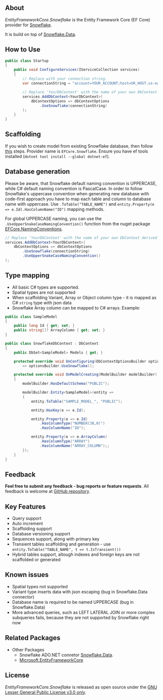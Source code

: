 ## About

_EntityFrameworkCore.Snowflake_ is the Entity Framework Core (EF Core) provider for [Snowflake](https://www.snowflake.com).

It is build on top of [Snowflake.Data](https://github.com/snowflakedb/snowflake-connector-net).

## How to Use

```csharp
public class Startup
{
    public void ConfigureServices(IServiceCollection services)
    {
        // Replace with your connection string.
        var connectionString = "account=YOUR_ACCOUNT;host=UR_HOST.us-east-1.snowflakecomputing.com;user=UR_USER;password=UR_PASSWORD;db=TESTDB;schema=PUBLIC;warehouse=UR_WAREHOUSE";

        // Replace 'YourDbContext' with the name of your own DbContext derived class.
        services.AddDbContext<YourDbContext>(
            dbContextOptions => dbContextOptions
                .UseSnowflake(connectionString)
        );
    }
}
```

## Scaffolding

If you wish to create model from existing Snowflake database, then follow [this](https://learn.microsoft.com/en-us/ef/core/cli/dotnet#dotnet-ef-dbcontext-scaffold) steps. Provider name is `EFCore.Snowflake`.  Ensure you have ef tools installed (`dotnet tool install --global dotnet-ef`).

## Database generation

Please be aware, that Snowflake default naming convention is UPPERCASE, while C# default naming convention is PascalCase. In order to follow Snowflake's uppercase convention when generating new database with code-first approach you have to map each table and column to database name with uppercase. Use `.ToTable("TABLE_NAME")` and `entity.Property(e => e.Id).HasColumnName("ID")` mapping methods.

For global UPPERCASE naming, you can use the `.UseUpperSnakeCaseNamingConvention()` function from the nuget package [EFCore.NamingConventions](https://www.nuget.org/packages/EFCore.NamingConventions).

```C#
// Replace 'YourDbContext' with the name of your own DbContext derived class.
services.AddDbContext<YourDbContext>(
    dbContextOptions => dbContextOptions
        .UseSnowflake(connectionString)
        .UseUpperSnakeCaseNamingConvention()
);
```


## Type mapping

- All basic C# types are supported.
- Spatial types are not supported
- When scaffolding Variant, Array or Object column type - it is mapped as C# `string` type with json data
- Snowflake Array column can be mapped to C# arrays. Example:
```csharp
public class SampleModel
{
    public long Id { get; set; }
    public string[]? ArrayColumn { get; set; }
}

public class SnowflakeDbContext : DbContext
{
    public DbSet<SampleModel> Models { get; }

    protected override void OnConfiguring(DbContextOptionsBuilder optionsBuilder)
        => optionsBuilder.UseSnowflake();

    protected override void OnModelCreating(ModelBuilder modelBuilder)
    {
        modelBuilder.HasDefaultSchema("PUBLIC");

        modelBuilder.Entity<SampleModel>(entity =>
        {
            entity.ToTable("SAMPLE_MODEL_", "PUBLIC");

            entity.HasKey(e => e.Id);

            entity.Property(e => e.Id)
                .HasColumnType("NUMBER(38,0)")
                .HasColumnName("ID");

            entity.Property(e => e.ArrayColumn)
                .HasColumnType("ARRAY")
                .HasColumnName("ARRAY_COLUMN");;
        });
    }
}
```


## Feedback

**Feel free to submit any feedback - bug reports or feature requests**. All feedback is welcome at [GitHub repository](https://github.com/Sielnix/EFCore.Snowflake).


## Key Features

* Query support
* Auto increment
* Scaffolding support
* Database versioning support
* Sequences support, along with primary key
* Transient tables scaffolding and generation - use `entity.ToTable("TABLE_NAME", t => t.IsTransient())`
* Hybrid tables support, altough indexes and foreign keys are not scaffolded or generated

## Known issues

* Spatial types not supported
* Variant type inserts data with json escaping (bug in Snowflake.Data connector)
* Database name is required to be named UPPERCASE (bug in Snowflake.Data)
* More advanced queries, such as LEFT LATERAL JOIN or more complex subqueries fails, because they are not supported by Snowflake right now

## Related Packages

* Other Packages
  * Snowflake ADO.NET connetor [Snowflake.Data](https://github.com/snowflakedb/snowflake-connector-net).
  * [Microsoft.EntityFrameworkCore](https://www.nuget.org/packages/Microsoft.EntityFrameworkCore)

## License

_EntityFrameworkCore.Snowflake_ is released as open source under the [GNU Lesser General Public License v3.0 only](https://github.com/Sielnix/EFCore.Snowflake/blob/main/LICENSE).
